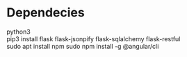 # Dependecies
python3<br>
pip3 install flask flask-jsonpify flask-sqlalchemy flask-restful<br>
sudo apt install npm
sudo npm install -g @angular/cli